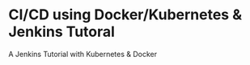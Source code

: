 # CI/CD using Docker/Kubernetes &amp; Jenkins Tutoral

A Jenkins Tutorial 
with Kubernetes & Docker

